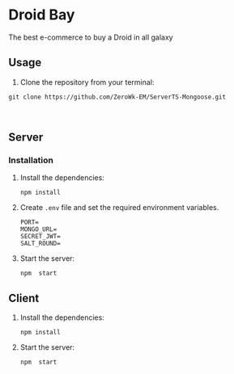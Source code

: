 # Droid Bay

The best e-commerce to buy a Droid in all galaxy
<br>

## Usage

1. Clone the repository from your terminal:

```
git clone https://github.com/ZeroWk-EM/ServerTS-Mongoose.git
```

<br>

## Server

### Installation

1. Install the dependencies:

   ```
   npm install
   ```

2. Create `.env` file and set the required environment variables.

   ```
   PORT=
   MONGO_URL=
   SECRET_JWT=
   SALT_ROUND=
   ```

3. Start the server:
   ```
   npm  start
   ```

## Client

1. Install the dependencies:

   ```
   npm install
   ```

2. Start the server:
   ```
   npm  start
   ```
